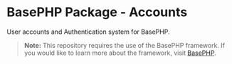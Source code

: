# BasePHP Package - Accounts
User accounts and Authentication system for BasePHP.

> **Note:** This repository requires the use of the BasePHP framework. If you would like to learn more about the framework, visit [BasePHP](https://github.com/basephp/framework).
